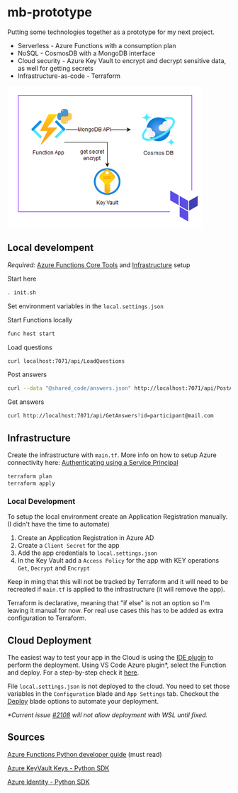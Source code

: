 # mb-prototype

Putting some technologies together as a prototype for my next project.

- Serverless - Azure Functions with a consumption plan
- NoSQL - CosmosDB with a MongoDB interface
- Cloud security - Azure Key Vault to encrypt and decrypt sensitive data, as well for getting secrets
- Infrastructure-as-code - Terraform

<img src="diagram.png" />


## Local develompent

_Required:_ [Azure Functions Core Tools](https://github.com/Azure/azure-functions-core-tools) and [Infrastructure](#Infrastructure) setup

Start here

```sh
. init.sh
```

Set environment variables in the `local.settings.json`

Start Functions locally

```sh
func host start
```

Load questions

```sh
curl localhost:7071/api/LoadQuestions
```

Post answers

```sh
curl --data "@shared_code/answers.json" http://localhost:7071/api/PostAnswers
```

Get answers

```sh
curl http://localhost:7071/api/GetAnswers?id=participant@mail.com
```

## Infrastructure

Create the infrastructure with `main.tf`. More info on how to setup Azure connectivity here: [Authenticating using a Service Principal](https://www.terraform.io/docs/providers/azurerm/guides/service_principal_client_secret.html)

```
terraform plan
terraform apply
```

### Local Development 

To setup the local environment create an Application Registration manually. (I didn't have the time to automate)

1. Create an Application Registration in Azure AD
2. Create a `Client Secret` for the app
3. Add the app credentials to `local.settings.json`
4. In the Key Vault add a `Access Policy` for the app with KEY operations `Get`, `Decrypt` and `Encrypt`

Keep in ming that this will not be tracked by Terraform and it will need to be recreated if `main.tf` is applied to the infrastructure (it will remove the app).

Terraform is declarative, meaning that "if else" is not an option so I'm leaving it manual for now. For real use cases this has to be added as extra configuration to Terraform.

## Cloud Deployment

The easiest way to test your app in the Cloud is using the [IDE plugin](https://docs.microsoft.com/en-us/azure/app-service/deploy-local-git) to perform the deployment. Using VS Code Azure plugin*, select the Function and deploy. For a step-by-step check it [here](https://github.com/microsoft/vscode-azurefunctions).

File `local.settings.json` is not deployed to the cloud. You need to set those variables in the `Configuration` blade and `App Settings` tab. Checkout the [Deploy](https://docs.microsoft.com/en-us/azure/azure-functions/functions-how-to-azure-devops?tabs=csharp) blade options to automate your deployment.

_*Current issue [#2108](https://github.com/microsoft/vscode-azurefunctions/issues/2108) will not allow deployment with WSL until fixed._

## Sources

[Azure Functions Python developer guide](https://docs.microsoft.com/en-us/azure/azure-functions/functions-reference-python) (must read)

[Azure KeyVault Keys - Python SDK](https://pypi.org/project/azure-keyvault-keys/)

[Azure Identity - Python SDK](https://github.com/Azure/azure-sdk-for-python/tree/master/sdk/identity/azure-identity)
